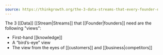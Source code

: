 ```yaml
---
source: https://thinkgrowth.org/the-3-data-streams-that-every-founder-needs-2a883a310dfe
---
```


The 3 [[Data]] [[Stream|Streams]] that [[Founder|founders]] need are the following "views":

- First-hand [[knowledge]]
- A “bird’s-eye” view
- The view from the eyes of [[customers]] and [[business|competitors]]
